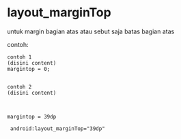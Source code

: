 # layout_marginTop
untuk margin bagian atas atau sebut saja batas bagian atas

contoh:
```
contoh 1
(disini content)
margintop = 0;


contoh 2
(disini content)



margintop = 39dp
```

```xml
 android:layout_marginTop="39dp"
```


